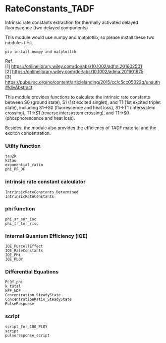 # RateConstants_TADF
Intrinsic rate constants extraction for thermally activated delayed fluorescence (two delayed components)

This module would use numpy and matplotlib, so please install these two modules first.

    pip install numpy and matplotlib

Ref.<br/>
[1] https://onlinelibrary.wiley.com/doi/abs/10.1002/adfm.201602501 <br/>
[2] https://onlinelibrary.wiley.com/doi/abs/10.1002/adma.201601675 <br/>
[3] https://pubs.rsc.org/no/content/articlelanding/2015/cc/c5cc05022g/unauth#!divAbstract <br/>

This module provides functions to calculate the intrinsic rate constants between S0 (ground state), S1 (1st excited singlet), and T1 (1st excited triplet state), including S1->S0 (fluorescence and heat loss), S1->T1 (intersystem crossing), T1->S1 (reverse intersystem crossing), and T1->S0 (phosphorescence and heat loss).

Besides, the module also provides the efficiency of TADF material and the exciton concentration.

### Utilty function
`tau2k`<br/>
`k2tau`<br/>
`exponential_ratio`<br/>
`phi_PF_DF`<br/>

### intrinsic rate constant calculator
`IntrinsicRateConstants_Determined`<br/>
`IntrinsicRateConstants`<br/>

### phi function
`phi_sr_snr_isc`<br/>
`phi_tr_tnr_risc`<br/>

### Internal Quantum Efficiency (IQE)
`IQE_PurcellEffect`<br/>
`IQE_RateConstants`<br/>
`IQE_Phi`<br/>
`IQE_PLQY`<br/>

### Differential Equations
`PLQY_phi`<br/>
`k_total`<br/>
`kPF_kDF`<br/>
`Concentration_SteadyState`<br/>
`ConcentrationRatio_SteadyState`<br/>
`PulseResponse`<br/>

### script
`script_for_100_PLQY`<br/>
`script`<br/>
`pulseresponse_script`<br/>



